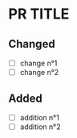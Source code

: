 # PR TITLE 

## Changed
- [ ] change n°1 
- [ ] change n°2

## Added 
- [ ] addition n°1 
- [ ] addition n°2
